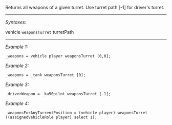 Returns all weapons of a given turret. Use turret path [-1] for driver's turret.


---
*Syntaxes:*

vehicle `weaponsTurret` turretPath

---
*Example 1:*

```sqf
_weapons = vehicle player weaponsTurret [0,0];
```

*Example 2:*

```sqf
_weapons = _tank weaponsTurret [0];
```

*Example 3:*

```sqf
_driverWeapon = _ka50pilot weaponsTurret [-1];
```

*Example 4:*

```sqf
_weaponsForAnyTurrentPosition = (vehicle player) weaponsTurret ((assignedVehicleRole player) select 1);
```